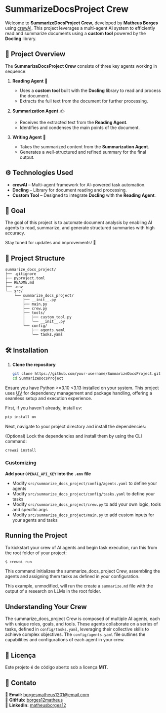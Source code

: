 # SummarizeDocsProject Crew  

Welcome to **SummarizeDocsProject Crew**, developed by **Matheus Borges** using [crewAI](https://crewai.com). This project leverages a multi-agent AI system to efficiently read and summarize documents using a **custom tool** powered by the **Docling** library.  

## 🚀 Project Overview  

The **SummarizeDocsProject Crew** consists of three key agents working in sequence:  

1. **Reading Agent** 📖  
   - Uses a **custom tool** built with the **Docling** library to read and process the document.  
   - Extracts the full text from the document for further processing.  

2. **Summarization Agent** ✍️  
   - Receives the extracted text from the **Reading Agent**.  
   - Identifies and condenses the main points of the document.  

3. **Writing Agent** 📝  
   - Takes the summarized content from the **Summarization Agent**.  
   - Generates a well-structured and refined summary for the final output.  

## ⚙️ Technologies Used  

- **crewAI** – Multi-agent framework for AI-powered task automation.  
- **Docling** – Library for document reading and processing.  
- **Custom Tool** – Designed to integrate **Docling** with the **Reading Agent**.  

## 🎯 Goal  

The goal of this project is to automate document analysis by enabling AI agents to read, summarize, and generate structured summaries with high accuracy.  

Stay tuned for updates and improvements! 🚀  

## 📂 Project Structure
    summarize_docs_project/
    ├── .gitignore
    ├── pyproject.toml
    ├── README.md
    ├── .env
    └── src/
        └── summarize_docs_project/
            ├── __init__.py
            ├── main.py
            ├── crew.py
            ├── tools/
            │   ├── custom_tool.py
            │   └── __init__.py
            └── config/
                ├── agents.yaml
                └── tasks.yaml

## 🛠 Installation  

1. **Clone the repository**  
   ```sh
   git clone https://github.com/your-username/SummarizeDocsProject.git
   cd SummarizeDocsProject
   
Ensure you have Python >=3.10 <3.13 installed on your system. This project uses [UV](https://docs.astral.sh/uv/) for dependency management and package handling, offering a seamless setup and execution experience.

First, if you haven't already, install uv:

```bash
pip install uv
```

Next, navigate to your project directory and install the dependencies:

(Optional) Lock the dependencies and install them by using the CLI command:
```bash
crewai install
```
### Customizing

**Add your `OPENAI_API_KEY` into the `.env` file**

- Modify `src/summarize_docs_project/config/agents.yaml` to define your agents
- Modify `src/summarize_docs_project/config/tasks.yaml` to define your tasks
- Modify `src/summarize_docs_project/crew.py` to add your own logic, tools and specific args
- Modify `src/summarize_docs_project/main.py` to add custom inputs for your agents and tasks

## Running the Project

To kickstart your crew of AI agents and begin task execution, run this from the root folder of your project:

```bash
$ crewai run
```

This command initializes the summarize_docs_project Crew, assembling the agents and assigning them tasks as defined in your configuration.

This example, unmodified, will run the create a `summarize.md` file with the output of a research on LLMs in the root folder.

## Understanding Your Crew

The summarize_docs_project Crew is composed of multiple AI agents, each with unique roles, goals, and tools. These agents collaborate on a series of tasks, defined in `config/tasks.yaml`, leveraging their collective skills to achieve complex objectives. The `config/agents.yaml` file outlines the capabilities and configurations of each agent in your crew.


## **📜 Licença**

Este projeto é de código aberto sob a licença **MIT**.

## **💬 Contato**

📧 **Email:** borgesmatheus1201@email.com  
🐍 **GitHub:** [borges12matheus](https://github.com/borges12matheus)  
🔗 **LinkedIn:** [matheusborges12](https://www.linkedin.com/in/matheusborges12/)  

